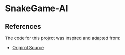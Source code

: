 # SnakeGame-AI

## References

The code for this project was inspired and adapted from:
- [Original Source](https://github.com/seungeunrho/minimalRL)
